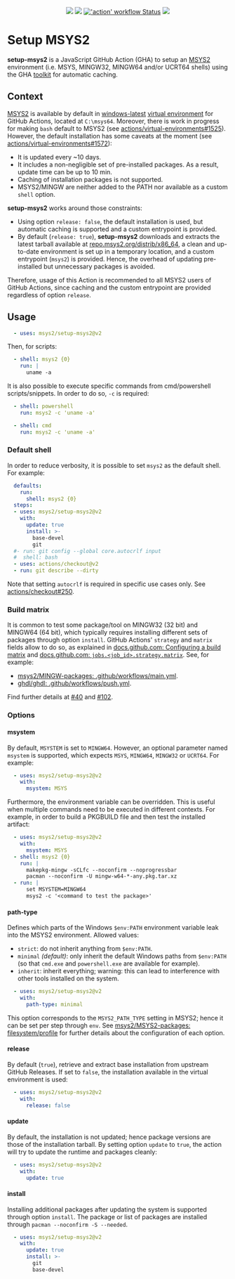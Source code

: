 <p align="center">
  <a title="msys2.github.io" href="https://msys2.github.io"><img src="https://img.shields.io/website.svg?label=msys2.github.io&longCache=true&style=flat-square&url=http%3A%2F%2Fmsys2.github.io%2Findex.html&logo=github"></a><!--
  -->
  <a title="Join the chat at https://gitter.im/msys2/msys2" href="https://gitter.im/msys2/msys2"><img src="https://img.shields.io/badge/chat-on%20gitter-4db797.svg?longCache=true&style=flat-square&logo=gitter&logoColor=e8ecef"></a><!--
  -->
  <a title="'action' workflow Status" href="https://github.com/msys2/setup-msys2/actions?query=workflow%3Aaction"><img alt="'action' workflow Status" src="https://img.shields.io/github/workflow/status/msys2/setup-msys2/action?longCache=true&style=flat-square&label=action&logo=github"></a><!--
  -->
  <a title="Dependency Status" href="https://david-dm.org/msys2/setup-msys2"><img src="https://img.shields.io/david/msys2/setup-msys2.svg?longCache=true&style=flat-square&label=deps&logo=npm"></a>
</p>

# Setup MSYS2

**setup-msys2** is a JavaScript GitHub Action (GHA) to setup an [MSYS2](https://www.msys2.org/) environment (i.e. MSYS, MINGW32, MINGW64 and/or UCRT64 shells) using the GHA [toolkit](https://github.com/actions/toolkit) for automatic caching.

## Context

[MSYS2](https://www.msys2.org/) is available by default in [windows-latest](https://github.com/actions/virtual-environments/blob/master/images/win/Windows2019-Readme.md#msys2) [virtual environment](https://github.com/actions/virtual-environments) for GitHub Actions, located at `C:\msys64`. Moreover, there is work in progress for making `bash` default to MSYS2 (see [actions/virtual-environments#1525](https://github.com/actions/virtual-environments/issues/1525)). However, the default installation has some caveats at the moment (see [actions/virtual-environments#1572](https://github.com/actions/virtual-environments/issues/1572)):

- It is updated every ~10 days.
- It includes a non-negligible set of pre-installed packages. As a result, update time can be up to 10 min.
- Caching of installation packages is not supported.
- MSYS2/MINGW are neither added to the PATH nor available as a custom `shell` option.

**setup-msys2** works around those constraints:

- Using option `release: false`, the default installation is used, but automatic caching is supported and a custom entrypoint is provided.
- By default (`release: true`), **setup-msys2** downloads and extracts the latest tarball available at [repo.msys2.org/distrib/x86_64](http://repo.msys2.org/distrib/x86_64/), a clean and up-to-date environment is set up in a temporary location, and a custom entrypoint (`msys2`) is provided. Hence, the overhead of updating pre-installed but unnecessary packages is avoided.

Therefore, usage of this Action is recommended to all MSYS2 users of GitHub Actions, since caching and the custom entrypoint are provided regardless of option `release`.

## Usage

```yaml
  - uses: msys2/setup-msys2@v2
```

Then, for scripts:

```yaml
  - shell: msys2 {0}
    run: |
      uname -a
```

It is also possible to execute specific commands from cmd/powershell scripts/snippets. In order to do so, `-c` is required:

```yaml
  - shell: powershell
    run: msys2 -c 'uname -a'
```

```yaml
  - shell: cmd
    run: msys2 -c 'uname -a'
```

### Default shell

In order to reduce verbosity, it is possible to set `msys2` as the default shell. For example:

```yaml
  defaults:
    run:
      shell: msys2 {0}
  steps:
  - uses: msys2/setup-msys2@v2
    with:
      update: true
      install: >-
        base-devel
        git
  #- run: git config --global core.autocrlf input
  #  shell: bash
  - uses: actions/checkout@v2
  - run: git describe --dirty
```

Note that setting `autocrlf` is required in specific use cases only. See [actions/checkout#250](https://github.com/actions/checkout/issues/250).

### Build matrix

It is common to test some package/tool on MINGW32 (32 bit) and MINGW64 (64 bit), which typically requires installing different sets of packages through option `install`. GitHub Actions' `strategy` and `matrix` fields allow to do so, as explained in [docs.github.com: Configuring a build matrix](https://docs.github.com/en/actions/configuring-and-managing-workflows/configuring-a-workflow#configuring-a-build-matrix) and [docs.github.com: `jobs.<job_id>.strategy.matrix`](https://docs.github.com/en/actions/reference/workflow-syntax-for-github-actions#jobsjob_idstrategymatrix). See, for example:

- [msys2/MINGW-packages: .github/workflows/main.yml](https://github.com/msys2/MINGW-packages/blob/master/.github/workflows/main.yml).
- [ghdl/ghdl: .github/workflows/push.yml](https://github.com/ghdl/ghdl/blob/99b542c849311c92e87e2c70d283de133c9d4093/.github/workflows/push.yml#L56-L102).

Find further details at [#40](https://github.com/msys2/setup-msys2/issues/40) and [#102](https://github.com/msys2/setup-msys2/issues/102).

### Options

#### msystem

By default, `MSYSTEM` is set to `MINGW64`. However, an optional parameter named `msystem` is supported, which expects `MSYS`, `MINGW64`, `MINGW32` or `UCRT64`. For example:

```yaml
  - uses: msys2/setup-msys2@v2
    with:
      msystem: MSYS
```

Furthermore, the environment variable can be overridden. This is useful when multiple commands need to be executed in different contexts. For example, in order to build a PKGBUILD file and then test the installed artifact:

```yaml
  - uses: msys2/setup-msys2@v2
    with:
      msystem: MSYS
  - shell: msys2 {0}
    run: |
      makepkg-mingw -sCLfc --noconfirm --noprogressbar
      pacman --noconfirm -U mingw-w64-*-any.pkg.tar.xz
  - run: |
      set MSYSTEM=MINGW64
      msys2 -c '<command to test the package>'
```

#### path-type

Defines which parts of the Windows `$env:PATH` environment variable leak into the MSYS2 environment. Allowed values:

- `strict`: do not inherit anything from `$env:PATH`.
- `minimal` *(default)*: only inherit the default Windows paths from `$env:PATH` (so that `cmd.exe` and `powershell.exe` are available for example).
- `inherit`: inherit everything; warning: this can lead to interference with other tools installed on the system.

```yaml
  - uses: msys2/setup-msys2@v2
    with:
      path-type: minimal
```

This option corresponds to the `MSYS2_PATH_TYPE` setting in MSYS2; hence it can be set per step through `env`. See [msys2/MSYS2-packages: filesystem/profile](https://github.com/msys2/MSYS2-packages/blob/915946a637e1f2b7e26e32782f3af322009293db/filesystem/profile#L28-L45) for further details about the configuration of each option.

#### release

By default (`true`), retrieve and extract base installation from upstream GitHub Releases. If set to `false`, the installation available in the virtual environment is used:

```yaml
  - uses: msys2/setup-msys2@v2
    with:
      release: false
```

#### update

By default, the installation is not updated; hence package versions are those of the installation tarball. By setting option `update` to `true`, the action will try to update the runtime and packages cleanly:

```yaml
  - uses: msys2/setup-msys2@v2
    with:
      update: true
```

#### install

Installing additional packages after updating the system is supported through option `install`. The package or list of packages are installed through `pacman --noconfirm -S --needed`.

```yaml
  - uses: msys2/setup-msys2@v2
    with:
      update: true
      install: >-
        git
        base-devel
```
